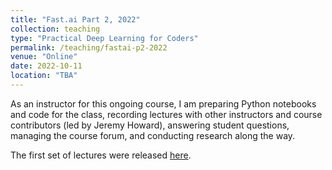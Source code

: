 ```yaml
---
title: "Fast.ai Part 2, 2022"
collection: teaching
type: "Practical Deep Learning for Coders"
permalink: /teaching/fastai-p2-2022
venue: "Online"
date: 2022-10-11
location: "TBA"
---
```

As an instructor for this ongoing course, I am preparing Python notebooks and code for the class, recording lectures with other instructors and course contributors (led by Jeremy Howard), answering student questions, managing the course forum, and conducting research along the way.

The first set of lectures were released [here](https://www.fast.ai/posts/part2-2022-preview.html).

